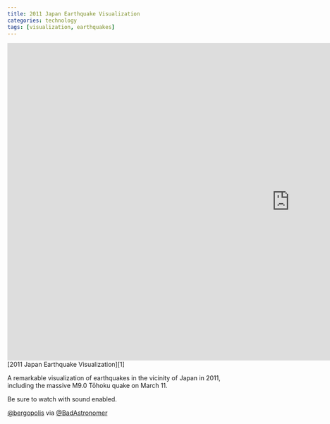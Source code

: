 ```yaml
---
title: 2011 Japan Earthquake Visualization
categories: technology
tags: [visualization, earthquakes]
---
```

<iframe width="1280" height="720" src="http://www.youtube.com/embed/eKp5cA2sM28" frameborder="0" allowfullscreen></iframe>
[2011 Japan Earthquake Visualization][1]

A remarkable visualization of earthquakes in the vicinity of Japan in 2011, including the massive M9.0 Tōhoku quake on March 11.
  
Be sure to watch with sound enabled.

[@bergopolis][2] via [@BadAstronomer][3]

   [1]: http://youtu.be/eKp5cA2sM28
   [2]: http://twitter.com/bergopolis/status/165685074979852288
   [3]: http://twitter.com/BadAstronomer/status/165700322336063488
